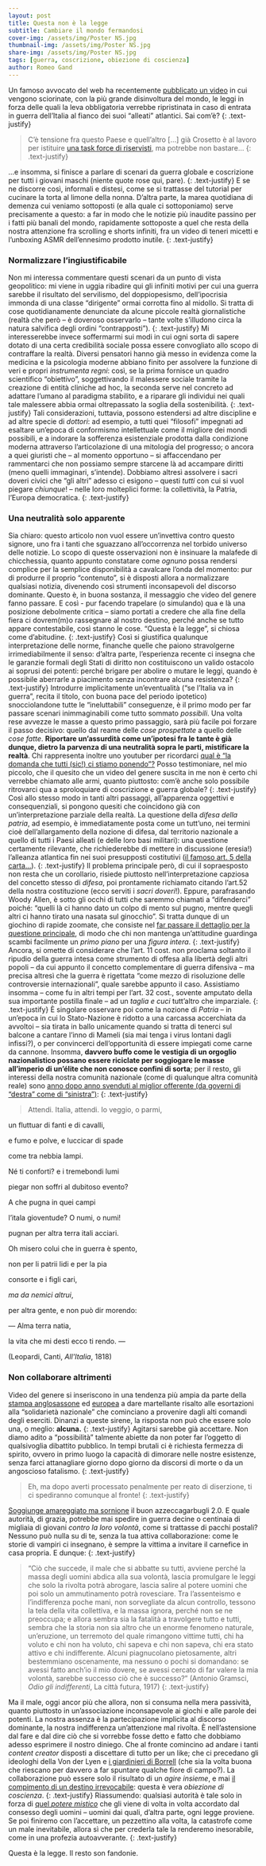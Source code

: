 ```yaml
---
layout: post
title: Questa non è la legge
subtitle: Cambiare il mondo fermandosi
cover-img: /assets/img/Poster NS.jpg
thumbnail-img: /assets/img/Poster NS.jpg
share-img: /assets/img/Poster NS.jpg
tags: [guerra, coscrizione, obiezione di coscienza]
author: Romeo Gand
---
```

Un famoso avvocato del web ha recentemente [pubblicato un video]( https://www.youtube.com/watch?v=WOFfKZ4Cs4U&ab_channel=AngeloGreco) in cui vengono sciorinate, con la più grande disinvoltura del mondo, le leggi in forza delle quali la leva obbligatoria verrebbe ripristinata in caso di entrata in guerra dell’Italia al fianco dei suoi “alleati” atlantici. Sai com’è? 
{: .text-justify}
>C’è tensione fra questo Paese e quell’altro […] già Crosetto è al lavoro per istituire [una task force di riservisti](https://tg24.sky.it/politica/2024/01/29/crosetto-esercito-riservisti), ma potrebbe non bastare…
{: .text-justify}

…e insomma, si finisce a parlare di scenari da guerra globale e coscrizione per tutti i giovani maschi (niente quote rose qui, pare).
{: .text-justify}
E se ne discorre così, informali e distesi, come se si trattasse del tutorial per cucinare la torta al limone della nonna. D’altra parte, la marea quotidiana di demenza cui veniamo sottoposti (e alla quale ci sottoponiamo) serve precisamente a questo: a far in modo che le notizie più inaudite passino per i fatti più banali del mondo, rapidamente sottoposte a quel che resta della nostra attenzione fra scrolling e shorts infiniti, fra un video di teneri micetti e l’unboxing ASMR dell’ennesimo prodotto inutile.
{: .text-justify}
### Normalizzare l’ingiustificabile
Non mi interessa commentare questi scenari da un punto di vista geopolitico: mi viene in uggia ribadire qui gli infiniti motivi per cui una guerra sarebbe il risultato del servilismo, del doppiopesismo, dell’ipocrisia immonda di una classe “dirigente” ormai corrotta fino al midollo. Si tratta di cose quotidianamente denunciate da alcune piccole realtà giornalistiche (realtà che però – è doveroso osservarlo – tante volte s’illudono circa la natura salvifica degli ordini “contrapposti”).
{: .text-justify}
Mi interesserebbe invece soffermarmi sui modi in cui ogni sorta di sapere dotato di una certa credibilità sociale possa essere convogliato allo scopo di contraffare la realtà.  Diversi pensatori hanno già messo in evidenza come la medicina e la psicologia moderne abbiano finito per assolvere la funzione di veri e propri *instrumenta regni*: così, se la prima fornisce un quadro scientifico “obiettivo”, soggettivando il malessere sociale tramite la creazione di entità cliniche ad hoc, la seconda serve nel concreto ad adattare l’umano al paradigma stabilito, e a riparare gli individui nei quali tale malessere abbia ormai oltrepassato la soglia della sostenibilità.
{: .text-justify}
Tali considerazioni, tuttavia, possono estendersi ad altre discipline e ad altre specie di *dottori*: ad esempio, a tutti quei “filosofi” impegnati ad esaltare un’epoca di conformismo intellettuale come il migliore dei mondi possibili, e a indorare la sofferenza esistenziale prodotta dalla condizione moderna attraverso l’articolazione di una mitologia del progresso; o ancora a quei giuristi che – al momento opportuno – si affaccendano per rammentarci che non possiamo sempre starcene là ad accampare diritti (meno quelli immaginari, s’intende). Dobbiamo altresì assolvere i sacri doveri civici che “gli altri” adesso ci esigono – questi *tutti* con cui si vuol piegare *chiunque*! – nelle loro molteplici forme: la collettività, la Patria, l’Europa democratica.
{: .text-justify}
### Una neutralità solo apparente
Sia chiaro: questo articolo non vuol essere un’invettiva contro questo signore, uno fra i tanti che sguazzano all’occorrenza nel torbido universo delle notizie. Lo scopo di queste osservazioni non è insinuare la malafede di chicchessia, quanto appunto constatare come *ognuno* possa rendersi complice per la semplice disponibilità a cavalcare l’onda del momento: pur di produrre il proprio “contenuto”, si è disposti allora a normalizzare qualsiasi notizia, divenendo così strumenti inconsapevoli del discorso dominante. Questo è, in buona sostanza, il messaggio che video del genere fanno passare. E così - pur facendo trapelare (o simulando) qua e là una posizione debolmente critica – siamo portati a credere che alla fine della fiera ci dovrem(m)o rassegnare al nostro destino, perché anche se tutto appare contestabile, così stanno le cose. “Questa è la legge”, si chiosa come d’abitudine.
{: .text-justify}
Così si giustifica qualunque interpretazione delle norme, finanche quelle che paiono stravolgerne irrimediabilmente il senso: d’altra parte, l’esperienza recente ci insegna che le garanzie formali degli Stati di diritto non costituiscono un valido ostacolo ai soprusi dei potenti: perché brigare per abolire o mutare le leggi, quando è possibile aberrarle a piacimento senza incontrare alcuna resistenza?
{: .text-justify}
Introdurre implicitamente un’eventualità (“se l’Italia va in guerra”, recita il titolo, con buona pace del periodo ipotetico) snocciolandone tutte le “ineluttabili” conseguenze, è il primo modo per far passare scenari inimmaginabili come tutto sommato *possibili*. Una volta rese avvezze le masse a questo primo passaggio, sarà più facile poi forzare il passo decisivo: quello dal reame delle *cose prospettate* a quello delle *cose fatte*. **Riportare un’assurdità come un’ipotesi fra le tante è già dunque, dietro la parvenza di una neutralità sopra le parti, mistificare la realtà**. Chi rappresenta inoltre uno youtuber per ricordarci [qual è “la domanda che tutti (sic!) ci stiamo ponendo”?](https://www.youtube.com/watch?v=WOFfKZ4Cs4U&ab_channel=AngeloGreco&t=0m43s) Posso testimoniare, nel mio piccolo, che il quesito che un video del genere suscita in me non è certo chi verrebbe chiamato alle armi, quanto piuttosto: com’è anche solo possibile ritrovarci qua a sproloquiare di coscrizione e guerra globale?
{: .text-justify}
Così allo stesso modo in tanti altri passaggi, all’apparenza oggettivi e consequenziali, si pongono quesiti che coincidono già con un’interpretazione parziale della realtà. La questione della *difesa della patria*, ad esempio, è immediatamente posta come un tutt’uno, nei termini cioè dell’allargamento della nozione di difesa, dal territorio nazionale a quello di tutti i Paesi alleati (e delle loro basi militari): una questione certamente rilevante, che richiederebbe di mettere in discussione (eresia!) l’alleanza atlantica fin nei suoi presupposti costitutivi ([il famoso art. 5 della carta…]( https://www.esquire.com/it/news/politica/a44438623/cosa-dice-larticolo-5-della-nato/)). 
{: .text-justify}
Il problema principale però, di cui il sopraesposto non resta che un corollario, risiede piuttosto nell’interpretazione capziosa del concetto stesso di *difesa*, poi prontamente richiamato citando l’art.52 della nostra costituzione (ecco serviti i *sacri doveri*!). Eppure, parafrasando Woody Allen, è sotto gli occhi di tutti che saremmo chiamati a “difenderci” poiché: “quelli là ci hanno dato un colpo di mento sul pugno, mentre quegli altri ci hanno tirato una nasata sul ginocchio”. Si tratta dunque di un giochino di rapide zoomate, che consiste nel [far passare il dettaglio per la questione principale](https://alcesteilblog.blogspot.com/2024/01/soffittizzatevi.html), di modo che chi non mantenga un’attitudine guardinga scambi facilmente un *primo piano* per una *figura intera*.
{: .text-justify}
Ancora, si omette di considerare che l’art. 11 cost. non proclama soltanto il ripudio della guerra intesa come strumento di offesa alla libertà degli altri popoli – da cui appunto il concetto complementare di guerra difensiva – ma precisa altresì che la guerra è rigettata “come mezzo di risoluzione delle controversie internazionali”, quale sarebbe appunto il caso.  Assistiamo insomma – come fu in altri tempi per l’art. 32 cost., sovente amputato della sua importante postilla finale – ad un *taglia e cuci* tutt’altro che imparziale.
{: .text-justify}
È singolare osservare poi come la nozione di *Patria* – in un’epoca in cui lo Stato-Nazione è ridotto a una carcassa accerchiata da avvoltoi – sia tirata in ballo unicamente quando si tratta di tenerci sul balcone a cantare l’inno di Mameli (sia mai tenga i virus lontani dagli infissi?), o per convincerci dell’opportunità di essere impiegati come carne da cannone. Insomma, **davvero buffo come le vestigia di un orgoglio nazionalistico possano essere riciclate per soggiogare le masse all’imperio di un’élite che non conosce confini di sorta**; per il resto, gli interessi della nostra comunità nazionale (come di qualunque altra comunità reale) sono [anno dopo anno svenduti al miglior offerente (da governi di “destra” come di “sinistra”)](https://www.weltanschauung.info/2024/01/svendita-italia.html?m=1):
{: .text-justify}

>Attendi. Italia, attendi. Io veggio, o parmi,
>
un fluttuar di fanti e di cavalli,

e fumo e polve, e luccicar di spade

come tra nebbia lampi.

Né ti conforti? e i tremebondi lumi

piegar non soffri al dubitoso evento?

A che pugna in quei campi

l’itala gioventude? O numi, o numi!

pugnan per altra terra itali acciari.

Oh misero colui che in guerra è spento,

non per li patrii lidi e per la pia

consorte e i figli cari,

*ma da nemici altrui*,

per altra gente, e non può dir morendo:

— Alma terra natia,

la vita che mi desti ecco ti rendo. —

(Leopardi, Canti, *All'Italia*, 1818)

### Non collaborare altrimenti
Video del genere si inseriscono in una tendenza più ampia da parte della [stampa anglosassone](https://news.sky.com/story/is-conscription-coming-back-how-its-been-used-in-previous-wars-and-what-a-uk-citizen-army-would-involve-in-future-13056698) ed [europea]( https://www.politico.eu/article/we-need-to-be-ready-for-war-with-putin-says-romanias-top-general/) a dare martellante risalto alle esortazioni alla “solidarietà nazionale” che cominciano a provenire dagli alti comandi degli eserciti. Dinanzi a queste sirene, la risposta non può che essere solo una, o meglio: **alcuna.**
{: .text-justify}
Agitarsi sarebbe già accettare. Non diamo adito a “possibilità” talmente abiette da non poter far l’oggetto di qualsivoglia dibattito pubblico. In tempi brutali ci è richiesta fermezza di spirito, ovvero in primo luogo la capacità di dimorare nelle nostre esistenze, senza farci attanagliare giorno dopo giorno da discorsi di morte o da un angoscioso fatalismo.
{: .text-justify}
>Eh, ma dopo averti processato penalmente per reato di diserzione, ti ci spediranno comunque al fronte!
{: .text-justify}

[Soggiunge amareggiato ma sornione](https://www.youtube.com/watch?v=WOFfKZ4Cs4U&ab_channel=AngeloGreco&t=2m35s) il buon azzeccagarbugli 2.0. E quale autorità, di grazia, potrebbe mai spedire in guerra decine o centinaia di migliaia di giovani *contro la loro volontà*, come si trattasse di pacchi postali? Nessuno può nulla su di te, senza la tua attiva collaborazione: come le storie di vampiri ci insegnano, è sempre la vittima a invitare il carnefice in casa propria. E dunque:
{: .text-justify}
>“Ciò che succede, il male che si abbatte su tutti, avviene perché la massa degli uomini abdica alla sua volontà, lascia promulgare le leggi che solo la rivolta potrà abrogare, lascia salire al potere uomini che poi solo un ammutinamento potrà rovesciare. Tra l’assenteismo e l’indifferenza poche mani, non sorvegliate da alcun controllo, tessono la tela della vita collettiva, e la massa ignora, perché non se ne preoccupa; e allora sembra sia la fatalità a travolgere tutto e tutti, sembra che la storia non sia altro che un enorme fenomeno naturale, un’eruzione, un terremoto del quale rimangono vittime tutti, chi ha voluto e chi non ha voluto, chi sapeva e chi non sapeva, chi era stato attivo e chi indifferente. Alcuni piagnucolano pietosamente, altri bestemmiano oscenamente, ma nessuno o pochi si domandano: se avessi fatto anch’io il mio dovere, se avessi cercato di far valere la mia volontà, sarebbe successo ciò che è successo?” (Antonio Gramsci, *Odio gli indifferenti*, La città futura, 1917)
{: .text-justify}

Ma il male, oggi ancor più che allora, non si consuma nella mera passività, quanto piuttosto in un’associazione inconsapevole ai giochi e alle parole dei potenti. La nostra assenza è la partecipazione implicita al discorso dominante, la nostra indifferenza un’attenzione mal rivolta. È nell’astensione dal fare e dal dire ciò che si vorrebbe fosse detto e fatto che dobbiamo adesso esprimere il nostro diniego. Che al fronte comincino ad andare i tanti *content creator* disposti a discettare di tutto per un like; che ci precedano gli ideologhi della Von der Lyen e [i giardinieri di Borrell](https://www.kulturjam.it/news/discorso-colonialista-di-josep-borrell/) (che sia la volta buona che riescano per davvero a far spuntare qualche fiore di campo?). La collaborazione può essere solo il risultato di un *agire insieme*, e mai [il compimento di un destino irrevocabile](https://ilpedante.info/post/nolite-ergo-solliciti): questa è vera *obiezione di coscienza*.
{: .text-justify}
Riassumendo: qualsiasi autorità è tale solo in forza di [quel *potere mistico*]( https://bribes.org/trismegiste/es3ch13.htm) che gli viene di volta in volta accordato dal consesso degli uomini – uomini dai quali, d’altra parte, ogni legge proviene. Se poi finiremo con l’accettare, un pezzettino alla volta, la catastrofe come un male inevitabile, allora sì che per crederla tale la renderemo inesorabile, come in una profezia autoavverante.
{: .text-justify}

Questa è la legge. Il resto son fandonie.

